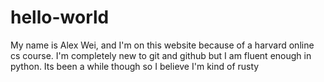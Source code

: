 # hello-world

My name is Alex Wei, and I'm on this website because of a harvard online cs course. I'm completely new to git and github but I am fluent enough in python. Its been a while though so I believe I'm kind of rusty 


